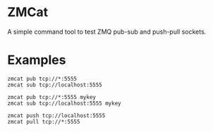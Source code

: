 # ZMCat
A simple command tool to test ZMQ pub-sub and push-pull sockets.

# Examples

	zmcat pub tcp://*:5555
	zmcat sub tcp://localhost:5555

	zmcat pub tcp://*:5555 mykey
	zmcat sub tcp://localhost:5555 mykey

	zmcat push tcp://localhost:5555
	zmcat pull tcp://*:5555
